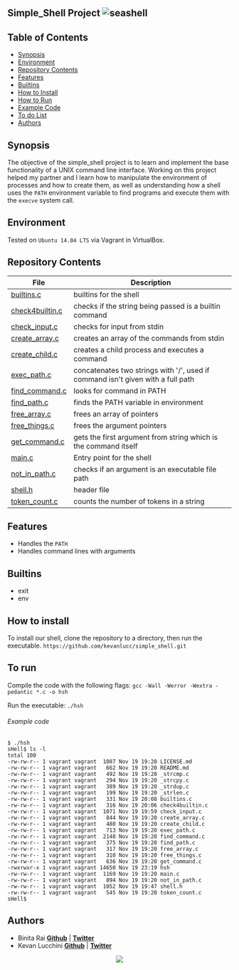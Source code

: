 ##                                   Simple_Shell Project ![seashell](http://www.lostsaloon.com//wp-content/uploads/linux-ls-command.png)

## Table of Contents
* [Synopsis](#synopsis)
* [Environment](#environment)
* [Repository Contents](#repository-contents)
* [Features](#features)
* [Builtins](#builtins)
* [How to Install](#how-to-install)
* [How to Run](#To-run)
* [Example Code](#example-code)
* [To do List](#to-do-list)
* [Authors](#authors)

## Synopsis
The objective of the simple_shell project is to learn and implement the base functionality of a UNIX command line interface. Working on this project helped my partner and I learn how to manipulate the environment of processes and how to create them, as well as understanding how a shell uses the `PATH` environment variable to find programs and execute them with the `execve` system call.

## Environment
Tested on `Ubuntu 14.04 LTS` via Vagrant in VirtualBox.

## Repository Contents

| File | Description	|
| ----- | ----- |
| [builtins.c](builtins.c)	| builtins for the shell |
| [check4builtin.c](check4builtin.c) | checks if the string being passed is a builtin command |
| [check_input.c](check_input.c) | checks for input from stdin |
| [create_array.c](create_array.c) | creates an array of the commands from stdin |
| [create_child.c](create_child.c) | creates a child process and executes a command |
| [exec_path.c](exec_path.c) | concatenates two strings with '/', used if command isn't given with a full path |
| [find_command.c](find_command.c) | looks for command in PATH |
| [find_path.c](find_path.c) | finds the PATH variable in environment |
| [free_array.c](free_array.c) | frees an array of pointers |
| [free_things.c](free_things.c) | frees the argument pointers |
| [get_command.c](get_command.c) | gets the first argument from string which is the command itself |
| [main.c](main.c) | Entry point for the shell |
| [not_in_path.c](not_in_path.c) | checks if an argument is an executable file path |
| [shell.h](shell.h) | header file |
| [token_count.c](token_count.c) | counts the number of tokens in a string |

## Features
* Handles the `PATH`
* Handles command lines with arguments

## Builtins
* exit
* env

## How to install
To install our shell, clone the repository to a directory, then run the executable.
`https://github.com/kevanlucc/simple_shell.git`

## To run
Compile the code with the following flags: 
`gcc -Wall -Werror -Wextra -pedantic *.c -o hsh`

Run the executable:
`./hsh`

###### Example code
```
$ ./hsh
sHell$ ls -l
total 100
-rw-rw-r-- 1 vagrant vagrant  1087 Nov 19 19:20 LICENSE.md
-rw-rw-r-- 1 vagrant vagrant   662 Nov 19 19:20 README.md
-rw-rw-r-- 1 vagrant vagrant   492 Nov 19 19:20 _strcmp.c
-rw-rw-r-- 1 vagrant vagrant   294 Nov 19 19:20 _strcpy.c
-rw-rw-r-- 1 vagrant vagrant   389 Nov 19 19:20 _strdup.c
-rw-rw-r-- 1 vagrant vagrant   199 Nov 19 19:20 _strlen.c
-rw-rw-r-- 1 vagrant vagrant   331 Nov 19 20:08 builtins.c
-rw-rw-r-- 1 vagrant vagrant   316 Nov 19 20:06 check4builtin.c
-rw-rw-r-- 1 vagrant vagrant  1071 Nov 19 19:59 check_input.c
-rw-rw-r-- 1 vagrant vagrant   844 Nov 19 19:20 create_array.c
-rw-rw-r-- 1 vagrant vagrant   480 Nov 19 19:20 create_child.c
-rw-rw-r-- 1 vagrant vagrant   713 Nov 19 19:20 exec_path.c
-rw-rw-r-- 1 vagrant vagrant  2148 Nov 19 19:20 find_command.c
-rw-rw-r-- 1 vagrant vagrant   375 Nov 19 19:20 find_path.c
-rw-rw-r-- 1 vagrant vagrant   317 Nov 19 19:20 free_array.c
-rw-rw-r-- 1 vagrant vagrant   310 Nov 19 19:20 free_things.c
-rw-rw-r-- 1 vagrant vagrant   636 Nov 19 19:20 get_command.c
-rwxrwxr-x 1 vagrant vagrant 14650 Nov 19 23:19 hsh
-rw-rw-r-- 1 vagrant vagrant  1169 Nov 19 19:20 main.c
-rw-rw-r-- 1 vagrant vagrant   894 Nov 19 19:20 not_in_path.c
-rw-rw-r-- 1 vagrant vagrant  1052 Nov 19 19:47 shell.h
-rw-rw-r-- 1 vagrant vagrant   545 Nov 19 19:20 token_count.c
sHell$
```

## Authors

* Binita Rai [**Github**](https://github.com/rayraib) | [**Twitter**](https://twitter.com/rayrai_b)
* Kevan Lucchini [**Github**](https://github.com/kevanlucc) | [**Twitter**](https://twitter.com/kevan_lucchini)

<p align="center">
<a href="https://www.holbertonschool.com"><img src="https://intranet.hbtn.io/assets/holberton-logo-simplified-d4e8a1e8bf5ad93c8c3ce32895b4b53749b477b7ba7342d7f064e6883bcd3be2.png"></a>
</p>
